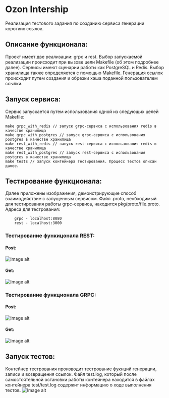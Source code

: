 # Ozon Intership
Реализация тестового задания по созданию сервиса генерации коротких ссылок.

## Описание функционала:
Проект имеет две реализации: grpc и rest. Выбор запускаемой реализации происходит при вызове цели Makefile (об этом
подробнее далее). Сервисы имеют сценарии работы как PostgreSQL и Redis. Выбор хранилища также определяется 
с помощью Makefile. Генерация ссылок происходит путем создания и обрезки хэша поданной пользователем ссылки.

## Запуск сервиса:
Сервис запускается путем использования одной из следующих целей Makefile:
``` 
make grpc_with_redis // запуск grpc-сервиса с использования redis в качестве хранилища
make grpc_with_postgres // запуск grpc-сервиса с использования postgres в качестве хранилища
make rest_with_redis // запуск rest-сервиса с использования redis в качестве хранилища
make rest_with_postgres // запуск rest-сервиса с использования postgres в качестве хранилища
make tests // запуск контейнера тестирования. Процесс тестов описан далее.
```

## Тестирование функционала:
Далее приложены изображения, демонстрирующие способ взаимодействие с запущенным сервисом. Файл .proto, необходимый для
тестирования работы grpc-сервиса, находится pkg/proto/file.proto. Адреса для тестрования:
```
    grpc - localhost:8080
    rest - localhost:3000
```
### Тестирование функицонала REST:
#### Post:
![Image alt](https://github.com/alexGrap/OzonIntership/blob/main/readmeImages/1.jpg)
#### Get:
![Image alt](https://github.com/alexGrap/OzonIntership/blob/main/readmeImages/2.jpg)

### Тестирование функционала GRPC:
#### Post:
![Image alt](https://github.com/alexGrap/OzonIntership/blob/main/readmeImages/3.jpg)
#### Get:
![Image alt](https://github.com/alexGrap/OzonIntership/blob/main/readmeImages/4.jpg)



## Запуск тестов:
Контейнер тестрования производит тестрование фукнций генерации, записи и возвращения ссылок. Файл test.log, который после
самостоятельной остановки работы контейнера находится в файлах контейнера test/test.log содержит 
информацию о ходе выполнения тестов. 
![Image alt](https://github.com/alexGrap/OzonIntership/blob/main/readmeImages/5.jpg)
